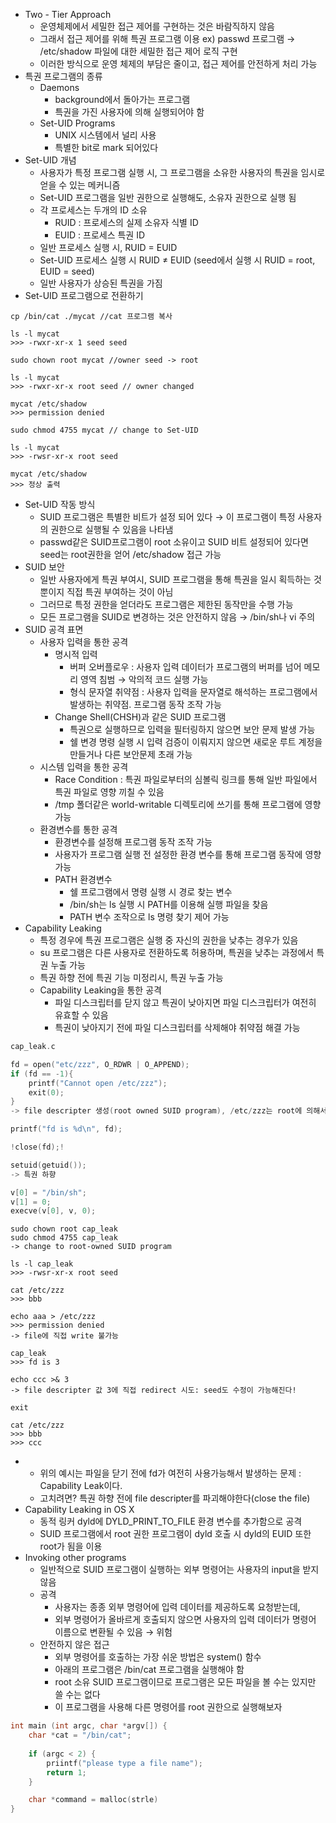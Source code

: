 - Two - Tier Approach
	- 운영체제에서 세밀한 접근 제어를 구현하는 것은 바람직하지 않음
	- 그래서 접근 제어를 위해 특권 프로그램 이용
	  ex) passwd 프로그램 → /etc/shadow 파일에 대한 세밀한 접근 제어 로직 구현
	- 이러한 방식으로 운영 체제의 부담은 줄이고, 접근 제어를 안전하게 처리 가능
- 특권 프로그램의 종류
	- Daemons
		- background에서 돌아가는 프로그램
		- 특권을 가진 사용자에 의해 실행되어야 함
	- Set-UID Programs
		- UNIX 시스템에서 널리 사용
		- 특별한 bit로 mark 되어있다
- Set-UID 개념
	- 사용자가 특정 프로그램 실행 시, 그 프로그램을 소유한 사용자의 특권을 임시로 얻을 수 있는 메커니즘
	- Set-UID 프로그램을 일반 권한으로 실행해도, 소유자 권한으로 실행 됨
	- 각 프로세스는 두개의 ID 소유
		- RUID : 프로세스의 실제 소유자 식별 ID
		- EUID : 프로세스 특권 ID
	- 일반 프로세스 실행 시, RUID = EUID
	- Set-UID 프로세스 실행 시 RUID  ≠ EUID (seed에서 실행 시 RUID = root, EUID = seed)
	- 일반 사용자가 상승된 특권을 가짐
- Set-UID 프로그램으로 전환하기
```shell
cp /bin/cat ./mycat //cat 프로그램 복사

ls -l mycat
>>> -rwxr-xr-x 1 seed seed

sudo chown root mycat //owner seed -> root

ls -l mycat
>>> -rwxr-xr-x root seed // owner changed

mycat /etc/shadow
>>> permission denied

sudo chmod 4755 mycat // change to Set-UID

ls -l mycat
>>> -rwsr-xr-x root seed

mycat /etc/shadow
>>> 정상 출력
```
- Set-UID 작동 방식
	- SUID 프로그램은 특별한 비트가 설정 되어 있다
	  → 이 프로그램이 특정 사용자의 권한으로 실행될 수 있음을 나타냄
	- passwd같은 SUID프로그램이 root 소유이고 SUID 비트 설정되어 있다면 seed는 root권한을 얻어 /etc/shadow 접근 가능
- SUID 보안
	- 일반 사용자에게 특권 부여시, SUID 프로그램을 통해 특권을 일시 획득하는 것 뿐이지 직접 특권 부여하는 것이 아님
	- 그러므로 특정 권한을 얻더라도 프로그램은 제한된 동작만을 수행 가능
	- 모든 프로그램을 SUID로 변경하는 것은 안전하지 않음 → /bin/sh나 vi 주의
- SUID 공격 표면
	- 사용자 입력을 통한 공격
		- 명시적 입력 
			- 버퍼 오버플로우 : 사용자 입력 데이터가 프로그램의 버퍼를 넘어 메모리 영역 침범 → 악의적 코드 실행 가능
			- 형식 문자열 취약점 : 사용자 입력을 문자열로 해석하는 프로그램에서 발생하는 취약점. 프로그램 동작 조작 가능
		- Change Shell(CHSH)과 같은 SUID 프로그램
			- 특권으로 실행하므로 입력을 필터링하지 않으면 보안 문제 발생 가능
			- 쉘 변경 명령 실행 시 입력 검증이 이뤄지지 않으면 새로운 루트 계정을 만들거나 다른 보안문제 초래 가능
	- 시스템 입력을 통한 공격
		- Race Condition : 특권 파일로부터의 심볼릭 링크를 통해 일반 파일에서 특권 파일로 영향 끼칠 수 있음
		- /tmp 폴더같은 world-writable 디렉토리에 쓰기를 통해 프로그램에 영향 가능
	- 환경변수를 통한 공격
		- 환경변수를 설정해 프로그램 동작 조작 가능
		- 사용자가 프로그램 실행 전 설정한 환경 변수를 통해 프로그램 동작에 영향 가능
		- PATH 환경변수
			- 쉘 프로그램에서 명령 실행 시 경로 찾는 변수
			- /bin/sh는 ls 실행 시 PATH를 이용해 실행 파일을 찾음
			- PATH 변수 조작으로 ls 명령 찾기 제어 가능
- Capability Leaking
	- 특정 경우에 특권 프로그램은 실행 중 자신의 권한을 낮추는 경우가 있음
	- su 프로그램은 다른 사용자로 전환하도록 허용하며, 특권을 낮추는 과정에서 특권 누출 가능
	- 특권 하향 전에 특권 기능 미정리시, 특권 누출 가능
	- Capability Leaking을 통한 공격
		- 파일 디스크립터를 닫지 않고 특권이 낮아지면 파일 디스크립터가 여전히 유효할 수 있음
		- 특권이 낮아지기 전에 파일 디스크립터를 삭제해야 취약점 해결 가능
```c 
cap_leak.c

fd = open("etc/zzz", O_RDWR | O_APPEND);
if (fd == -1){
	printf("Cannot open /etc/zzz");
	exit(0);
}
-> file descripter 생성(root owned SUID program), /etc/zzz는 root에 의해서만 쓰기 가능

printf("fd is %d\n", fd);

!close(fd);!

setuid(getuid());
-> 특권 하향

v[0] = "/bin/sh";
v[1] = 0;
execve(v[0], v, 0);
```

```shell
sudo chown root cap_leak
sudo chmod 4755 cap_leak
-> change to root-owned SUID program

ls -l cap_leak
>>> -rwsr-xr-x root seed

cat /etc/zzz
>>> bbb

echo aaa > /etc/zzz
>>> permission denied
-> file에 직접 write 불가능

cap_leak
>>> fd is 3

echo ccc >& 3
-> file descripter 값 3에 직접 redirect 시도: seed도 수정이 가능해진다!

exit

cat /etc/zzz
>>> bbb
>>> ccc
```
- 
	- 위의 예시는 파일을 닫기 전에 fd가 여전히 사용가능해서 발생하는 문제 : Capability Leak이다.
	- 고치려면? 특권 하향 전에 file descripter를 파괴해야한다(close the file)
- Capability Leaking in OS X
	- 동적 링커 dyld에 DYLD_PRINT_TO_FILE 환경 변수를 추가함으로 공격
	- SUID 프로그램에서 root 권한 프로그램이 dyld 호출 시 dyld의 EUID 또한 root가 됨을 이용
- Invoking other programs
	- 일반적으로 SUID 프로그램이 실행하는 외부 명령어는 사용자의 input을 받지 않음
	- 공격
		- 사용자는 종종 외부 명령어에 입력 데이터를 제공하도록 요청받는데,
		- 외부 명령어가 올바르게 호출되지 않으면 사용자의 입력 데이터가 명령어 이름으로 변환될 수 있음 → 위험
	- 안전하지 않은 접근
		- 외부 명령어를 호출하는 가장 쉬운 방법은 system() 함수
		- 아래의 프로그램은 /bin/cat 프로그램을 실행해야 함
		- root 소유 SUID 프로그램이므로 프로그램은 모든 파일을 볼 수는 있지만 쓸 수는 없다
		- 이 프로그램을 사용해 다른 명령어를 root 권한으로 실행해보자
```c
int main (int argc, char *argv[]) {
	char *cat = "/bin/cat";
	
	if (argc < 2) {
		priintf("please type a file name");
		return 1;
	}

	char *command = malloc(strle)
}
```
